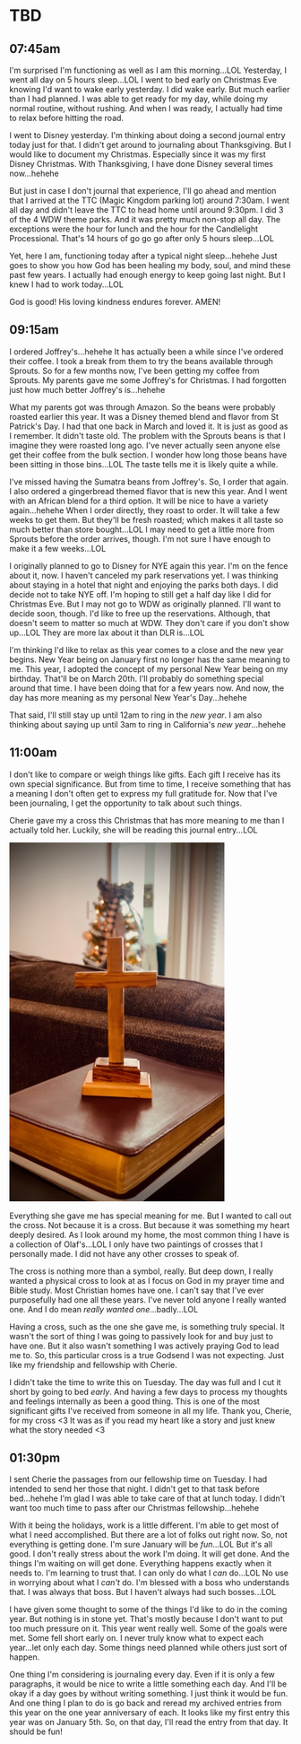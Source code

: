 # TBD

## 07:45am

I'm surprised I'm functioning as well as I am this morning...LOL Yesterday, I went all day on 5 hours sleep...LOL I went to bed early on Christmas Eve knowing I'd want to wake early yesterday. I did wake early. But much earlier than I had planned. I was able to get ready for my day, while doing my normal routine, without rushing. And when I was ready, I actually had time to relax before hitting the road.

I went to Disney yesterday. I'm thinking about doing a second journal entry today just for that. I didn't get around to journaling about Thanksgiving. But I would like to document my Christmas. Especially since it was my first Disney Christmas. With Thanksgiving, I have done Disney several times now...hehehe

But just in case I don't journal that experience, I'll go ahead and mention that I arrived at the TTC (Magic Kingdom parking lot) around 7:30am. I went all day and didn't leave the TTC to head home until around 9:30pm. I did 3 of the 4 WDW theme parks. And it was pretty much non-stop all day. The exceptions were the hour for lunch and the hour for the Candlelight Processional. That's 14 hours of go go go after only 5 hours sleep...LOL

Yet, here I am, functioning today after a typical night sleep...hehehe Just goes to show you how God has been healing my body, soul, and mind these past few years. I actually had enough energy to keep going last night. But I knew I had to work today...LOL

God is good! His loving kindness endures forever. AMEN!

## 09:15am

I ordered Joffrey's...hehehe It has actually been a while since I've ordered their coffee. I took a break from them to try the beans available through Sprouts. So for a few months now, I've been getting my coffee from Sprouts. My parents gave me some Joffrey's for Christmas. I had forgotten just how much better Joffrey's is...hehehe

What my parents got was through Amazon. So the beans were probably roasted earlier this year. It was a Disney themed blend and flavor from St Patrick's Day. I had that one back in March and loved it. It is just as good as I remember. It didn't taste old. The problem with the Sprouts beans is that I imagine they were roasted long ago. I've never actually seen anyone else get their coffee from the bulk section. I wonder how long those beans have been sitting in those bins...LOL The taste tells me it is likely quite a while.

I've missed having the Sumatra beans from Joffrey's. So, I order that again. I also ordered a gingerbread themed flavor that is new this year. And I went with an African blend for a third option. It will be nice to have a variety again...hehehe When I order directly, they roast to order. It will take a few weeks to get them. But they'll be fresh roasted; which makes it all taste so much better than store bought...LOL I may need to get a little more from Sprouts before the order arrives, though. I'm not sure I have enough to make it a few weeks...LOL

I originally planned to go to Disney for NYE again this year. I'm on the fence about it, now. I haven't canceled my park reservations yet. I was thinking about staying in a hotel that night and enjoying the parks both days. I did decide not to take NYE off. I'm hoping to still get a half day like I did for Christmas Eve. But I may not go to WDW as originally planned. I'll want to decide soon, though. I'd like to free up the reservations. Although, that doesn't seem to matter so much at WDW. They don't care if you don't show up...LOL They are more lax about it than DLR is...LOL

I'm thinking I'd like to relax as this year comes to a close and the new year begins. New Year being on January first no longer has the same meaning to me. This year, I adopted the concept of my personal New Year being on my birthday. That'll be on March 20th. I'll probably do something special around that time. I have been doing that for a few years now. And now, the day has more meaning as my personal New Year's Day...hehehe

That said, I'll still stay up until 12am to ring in the *new year*. I am also thinking about saying up until 3am to ring in California's *new year*...hehehe

## 11:00am

I don't like to compare or weigh things like gifts. Each gift I receive has its own special significance. But from time to time, I receive something that has a meaning I don't often get to express my full gratitude for. Now that I've been journaling, I get the opportunity to talk about such things.

Cherie gave my a cross this Christmas that has more meaning to me than I actually told her. Luckily, she will be reading this journal entry...LOL

![Cross](./media/IMG_4612.jpeg)

Everything she gave me has special meaning for me. But I wanted to call out the cross. Not because it is a cross. But because it was something my heart deeply desired. As I look around my home, the most common thing I have is a collection of Olaf's...LOL I only have two paintings of crosses that I personally made. I did not have any other crosses to speak of.

The cross is nothing more than a symbol, really. But deep down, I really wanted a physical cross to look at as I focus on God in  my prayer time and Bible study. Most Christian homes have one. I can't say that I've ever purposefully had one all these years. I've never told anyone I really wanted one. And I do mean *really wanted one*...badly...LOL

Having a cross, such as the one she gave me, is something truly special. It wasn't the sort of thing I was going to passively look for and buy just to have one. But it also wasn't something I was actively praying God to lead me to. So, this particular cross is a true Godsend I was not expecting. Just like my friendship and fellowship with Cherie.

I didn't take the time to write this on Tuesday. The day was full and I cut it short by going to bed *early*. And having a few days to process my thoughts and feelings internally as been a good thing. This is one of the most significant gifts I've received from someone in all my life. Thank you, Cherie, for my cross <3 It was as if you read my heart like a story and just knew what the story needed <3

## 01:30pm

I sent Cherie the passages from our fellowship time on Tuesday. I had intended to send her those that night. I didn't get to that task before bed...hehehe I'm glad I was able to take care of that at lunch today. I didn't want too much time to pass after our Christmas fellowship...hehehe

With it being the holidays, work is a little different. I'm able to get most of what I need accomplished. But there are a lot of folks out right now. So, not everything is getting done. I'm sure January will be *fun*...LOL But it's all good. I don't really stress about the work I'm doing. It will get done. And the things I'm waiting on will get done. Everything happens exactly when it needs to. I'm learning to trust that. I can only do what I *can* do...LOL No use in worrying about what I *can't* do. I'm blessed with a boss who understands that. I was always that boss. But I haven't always had such bosses...LOL

I have given some thought to some of the things I'd like to do in the coming year. But nothing is in stone yet. That's mostly because I don't want to put too much pressure on it. This year went really well. Some of the goals were met. Some fell short early on. I never truly know what to expect each year...let only each day. Some things need planned while others just sort of happen.

One thing I'm considering is journaling every day. Even if it is only a few paragraphs, it would be nice to write a little something each day. And I'll be okay if a day goes by without writing something. I just think it would be fun. And one thing I plan to do is go back and reread my archived entries from this year on the one year anniversary of each. It looks like my first entry this year was on January 5th. So, on that day, I'll read the entry from that day. It should be fun!

